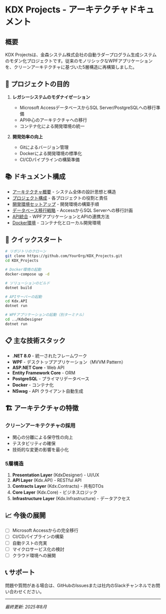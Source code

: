 # KDX Projects - アーキテクチャドキュメント

## 概要

KDX Projectsは、金森システム株式会社の自動ラダープログラム生成システムのモダン化プロジェクトです。従来のモノリシックなWPFアプリケーションを、クリーンアーキテクチャに基づいた5層構造に再構築しました。

## 🎯 プロジェクトの目的

1. **レガシーシステムのモダナイゼーション**
   - Microsoft AccessデータベースからSQL Server/PostgreSQLへの移行準備
   - API中心のアーキテクチャへの移行
   - コンテナ化による開発環境の統一

2. **開発効率の向上**
   - Gitによるバージョン管理
   - Dockerによる開発環境の標準化
   - CI/CDパイプラインの構築準備

## 📚 ドキュメント構成

- [アーキテクチャ概要](Architecture-Overview.md) - システム全体の設計思想と構造
- [プロジェクト構成](Project-Structure.md) - 各プロジェクトの役割と責任
- [開発環境セットアップ](Development-Setup.md) - 開発環境の構築手順
- [データベース移行戦略](Database-Migration.md) - AccessからSQL Serverへの移行計画
- [API統合](API-Integration.md) - WPFアプリケーションとAPIの連携方法
- [Docker環境](Docker-Configuration.md) - コンテナ化とローカル開発環境

## 🚀 クイックスタート

```bash
# リポジトリのクローン
git clone https://github.com/YourOrg/KDX_Projects.git
cd KDX_Projects

# Docker環境の起動
docker-compose up -d

# ソリューションのビルド
dotnet build

# APIサーバーの起動
cd Kdx.API
dotnet run

# WPFアプリケーションの起動（別ターミナル）
cd ../KdxDesigner
dotnet run
```

## 📋 主な技術スタック

- **.NET 8.0** - 統一されたフレームワーク
- **WPF** - デスクトップアプリケーション（MVVM Pattern）
- **ASP.NET Core** - Web API
- **Entity Framework Core** - ORM
- **PostgreSQL** - プライマリデータベース
- **Docker** - コンテナ化
- **NSwag** - API クライアント自動生成

## 🏗️ アーキテクチャの特徴

### クリーンアーキテクチャの採用
- 関心の分離による保守性の向上
- テスタビリティの確保
- 技術的な変更の影響を最小化

### 5層構造
1. **Presentation Layer** (KdxDesigner) - UI/UX
2. **API Layer** (Kdx.API) - RESTful API
3. **Contracts Layer** (Kdx.Contracts) - 共有DTOs
4. **Core Layer** (Kdx.Core) - ビジネスロジック
5. **Infrastructure Layer** (Kdx.Infrastructure) - データアクセス

## 📈 今後の展開

- [ ] Microsoft Accessからの完全移行
- [ ] CI/CDパイプラインの構築
- [ ] 自動テストの充実
- [ ] マイクロサービス化の検討
- [ ] クラウド環境への展開

## 📞 サポート

問題や質問がある場合は、GitHubのIssuesまたは社内のSlackチャンネルでお問い合わせください。

---
*最終更新: 2025年8月*